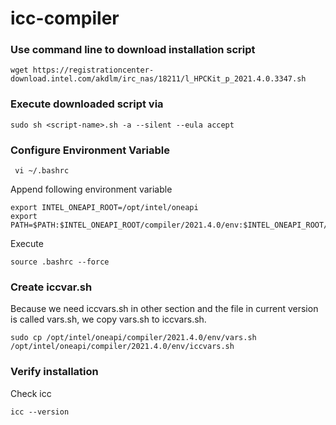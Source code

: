 # icc-compiler

### Use command line to download installation script
```
wget https://registrationcenter-download.intel.com/akdlm/irc_nas/18211/l_HPCKit_p_2021.4.0.3347.sh
```

### Execute downloaded script via
```
sudo sh <script-name>.sh -a --silent --eula accept
```
### Configure Environment Variable
```
 vi ~/.bashrc
```

Append following environment variable
```
export INTEL_ONEAPI_ROOT=/opt/intel/oneapi
export PATH=$PATH:$INTEL_ONEAPI_ROOT/compiler/2021.4.0/env:$INTEL_ONEAPI_ROOT/compiler/2021.4.0/linux/bin/intel64
```
Execute
```
source .bashrc --force
```
### Create iccvar.sh

Because we need iccvars.sh in other section and the file in current version is called vars.sh, we copy vars.sh to iccvars.sh.

```
sudo cp /opt/intel/oneapi/compiler/2021.4.0/env/vars.sh /opt/intel/oneapi/compiler/2021.4.0/env/iccvars.sh
```
### Verify installation
Check icc
```
icc --version
```
